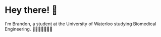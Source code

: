 <div id="toc">
  <ul style="list-style: none">
    <summary>
      <h1> Hey there! 👋 </h1>
    </summary>
  </ul>
</div>

I'm Brandon, a student at the University of Waterloo studying Biomedical Engineering. 👨🏻‍💻👨🏻‍🔬🧪

<!--
**bzzling/bzzling** is a ✨ _special_ ✨ repository because its `README.md` (this file) appears on your GitHub profile.

Here are some ideas to get you started:

- 🔭 I’m currently working on ...
- 🌱 I’m currently learning ...
- 👯 I’m looking to collaborate on ...
- 🤔 I’m looking for help with ...
- 💬 Ask me about ...
- 📫 How to reach me: ...
- 😄 Pronouns: ...
- ⚡ Fun fact: ...
-->
